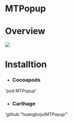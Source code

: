 # MTPopup

# Overview

![](https://github.com/huangboju/SwiftySTPopup/blob/master/2017-03-21%2020_24_31.gif)

# Installtion

* ### Cocoapods

'pod MTPopup'

* ### Carthage

'github "huangboju/MTPopup"'
